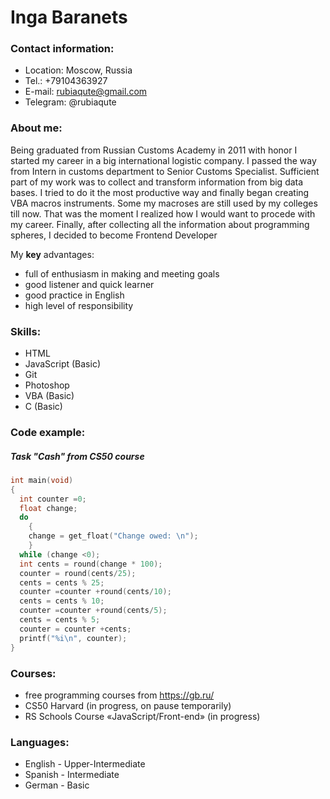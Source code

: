 # **Inga Baranets**

### Contact information:
* Location: Moscow, Russia
* Tel.: +79104363927
* E-mail: rubiaqute@gmail.com
* Telegram: @rubiaqute

### About me:
Being graduated from Russian Customs Academy in 2011 with honor I started my career in a big international logistic company. I passed the way from Intern in customs department to Senior Customs Specialist. Sufficient part of my work was to collect and transform information from big data bases. I tried to do it the most productive way and finally began creating VBA macros instruments. Some my macroses are still used by my colleges till now. That was the moment I realized how I would want to procede with my career. Finally, after collecting all the information about programming spheres, I decided to become Frontend Developer

My **key** advantages: 
* full of enthusiasm in making and meeting goals
* good listener and quick learner
* good practice in English 
* high level of responsibility

### Skills:
* HTML
* JavaScript (Basic)
* Git
* Photoshop
* VBA (Basic)
* C (Basic)

### Code example:
##### Task "Cash" from CS50 course
```c
int main(void)
{
  int counter =0;
  float change;
  do
    {
    change = get_float("Change owed: \n");
    }
  while (change <0);
  int cents = round(change * 100);
  counter = round(cents/25);
  cents = cents % 25;
  counter =counter +round(cents/10);
  cents = cents % 10;
  counter =counter +round(cents/5);
  cents = cents % 5;
  counter = counter +cents;
  printf("%i\n", counter);
}
```
### Courses:
* free programming courses from https://gb.ru/
* CS50 Harvard (in progress, on pause temporarily)
* RS Schools Course «JavaScript/Front-end» (in progress)

### Languages:
* English - Upper-Intermediate
* Spanish - Intermediate 
* German - Basic
